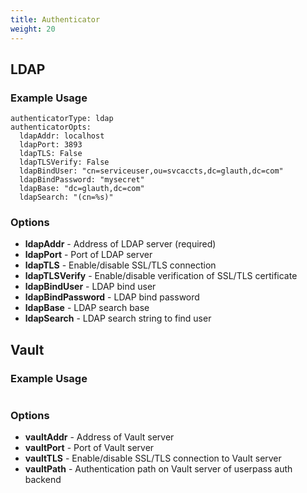 ```yaml
---
title: Authenticator
weight: 20
---
```


## LDAP

### Example Usage

```
authenticatorType: ldap
authenticatorOpts:
  ldapAddr: localhost
  ldapPort: 3893
  ldapTLS: False
  ldapTLSVerify: False
  ldapBindUser: "cn=serviceuser,ou=svcaccts,dc=glauth,dc=com"
  ldapBindPassword: "mysecret" 
  ldapBase: "dc=glauth,dc=com"
  ldapSearch: "(cn=%s)"
```

### Options

  * **ldapAddr** - Address of LDAP server (required)
  * **ldapPort** - Port of LDAP server
  * **ldapTLS** - Enable/disable SSL/TLS connection
  * **ldapTLSVerify** - Enable/disable verification of SSL/TLS certificate
  * **ldapBindUser** - LDAP bind user
  * **ldapBindPassword** - LDAP bind password
  * **ldapBase** - LDAP search base
  * **ldapSearch** - LDAP search string to find user

## Vault

### Example Usage

```
```

### Options

  * **vaultAddr** - Address of Vault server
  * **vaultPort** - Port of Vault server
  * **vaultTLS** - Enable/disable SSL/TLS connection to Vault server
  * **vaultPath** - Authentication path on Vault server of userpass auth backend
